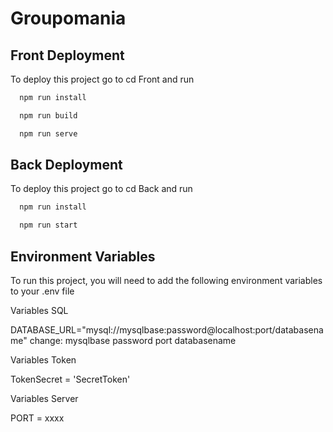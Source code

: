 
# Groupomania


## Front Deployment

To deploy this project go to cd Front and run

```bash
  npm run install
```
```bash
  npm run build
```
```bash
  npm run serve
```

## Back Deployment

To deploy this project go to cd Back and run

```bash
  npm run install
```
```bash
  npm run start
```
## Environment Variables

To run this project, you will need to add the following environment variables to your .env file

Variables SQL

DATABASE_URL="mysql://mysqlbase:password@localhost:port/databasename"
change:
mysqlbase
password
port
databasename

Variables Token

TokenSecret = 'SecretToken'


Variables Server

PORT = xxxx


